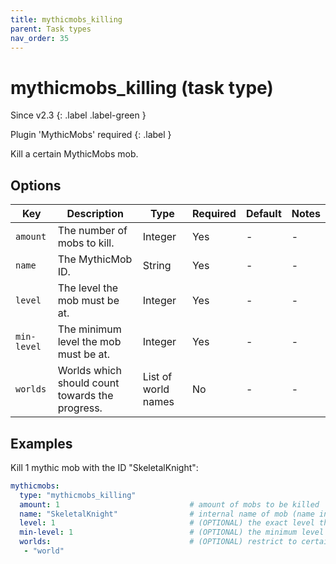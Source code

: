 ```yaml
---
title: mythicmobs_killing
parent: Task types
nav_order: 35
---
```


# mythicmobs_killing (task type)

Since v2.3
{: .label .label-green }

Plugin 'MythicMobs' required
{: .label }

Kill a certain MythicMobs mob.

## Options

| Key         | Description                                     | Type                | Required | Default | Notes |
|-------------|-------------------------------------------------|---------------------|----------|---------|-------|
| `amount`    | The number of mobs to kill.                     | Integer             | Yes      | \-      | \-    |
| `name`      | The MythicMob ID.                               | String              | Yes      | \-      | \-    |
| `level`     | The level the mob must be at.                   | Integer             | Yes      | \-      | \-    |
| `min-level` | The minimum level the mob must be at.           | Integer             | Yes      | \-      | \-    |
| `worlds`    | Worlds which should count towards the progress. | List of world names | No       | \-      | \-    |

## Examples

Kill 1 mythic mob with the ID "SkeletalKnight":

``` yaml
mythicmobs:
  type: "mythicmobs_killing"
  amount: 1                             # amount of mobs to be killed
  name: "SkeletalKnight"                # internal name of mob (name in config - NOT display name)
  level: 1                              # (OPTIONAL) the exact level the mob must be for it to count
  min-level: 1                          # (OPTIONAL) the minimum level the mob must be for it to count
  worlds:                               # (OPTIONAL) restrict to certain worlds
   - "world"
```
